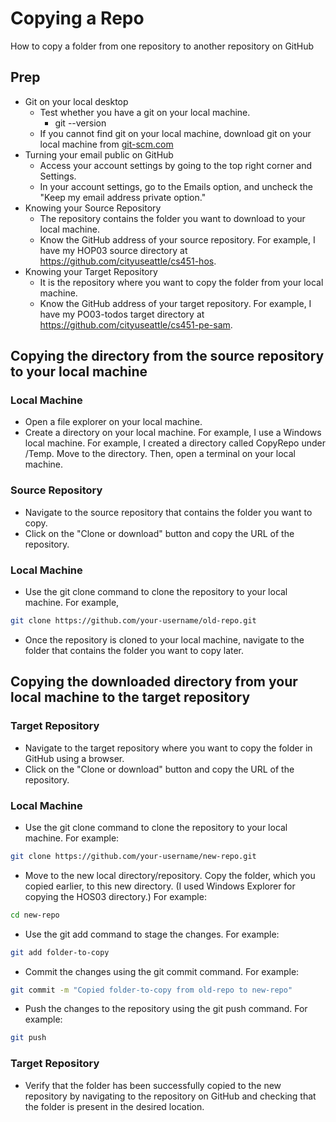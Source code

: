 # Copying a Repo
How to copy a folder from one repository to another repository on GitHub
## Prep
* Git on your local desktop
  * Test whether you have a git on your local machine.
    * git --version
  * If you cannot find git on your local machine, download git on your local machine from [git-scm.com](https://git-scm.com/downloads)
* Turning your email public on GitHub
  *  Access your account settings by going to the top right corner and Settings.
  * In your account settings, go to the Emails option, and uncheck the "Keep my email address private option."
* Knowing your Source Repository
  * The repository contains the folder you want to download to your local machine.
  * Know the GitHub address of  your source repository. For example, I have my HOP03 source directory at https://github.com/cityuseattle/cs451-hos.
* Knowing your Target Repository
  * It is the repository where you want to copy the folder from your local machine. 
  * Know the GitHub address of  your target repository. For example, I have my PO03-todos target directory at https://github.com/cityuseattle/cs451-pe-sam.

## Copying the directory from the source repository to your local machine
### Local Machine
* Open a file explorer on your local machine.
* Create a directory on your local machine. For example, I use a Windows local machine. For example, I created a directory called CopyRepo under /Temp. Move to the directory. Then, open a terminal on your local machine.
### Source Repository
* Navigate to the source repository that contains the folder you want to copy.
* Click on the "Clone or download" button and copy the URL of the repository.
### Local Machine
* Use the git clone command to clone the repository to your local machine. For example, 
```sh
git clone https://github.com/your-username/old-repo.git
```
* Once the repository is cloned to your local machine, navigate to the folder that contains the folder you want to copy later.

## Copying the downloaded directory from your local machine to the target repository
### Target Repository
* Navigate to the target repository where you want to copy the folder in GitHub using a browser.
* Click on the "Clone or download" button and copy the URL of the repository.
### Local Machine
* Use the git clone command to clone the repository to your local machine. For example:
```sh
git clone https://github.com/your-username/new-repo.git
```
* Move to the new local directory/repository. Copy the folder, which you copied earlier, to this new directory. (I used Windows Explorer for copying the HOS03 directory.) For example:
```sh
cd new-repo
```
* Use the git add command to stage the changes. For example:
```sh
git add folder-to-copy
```
* Commit the changes using the git commit command. For example:
```sh
git commit -m "Copied folder-to-copy from old-repo to new-repo"
```
* Push the changes to the repository using the git push command. For example:
```sh
git push
```
### Target Repository
* Verify that the folder has been successfully copied to the new repository by navigating to the repository on GitHub and checking that the folder is present in the desired location.
